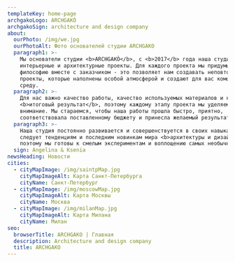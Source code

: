 ```yaml
---
templateKey: home-page
archgakoLogo: ARCHGAKÒ
archgakoSign: architecture and design company
about:
  ourPhoto: /img/we.jpg
  ourPhotoAlt: Фото основателей студии ARCHGAKO
  paragraph1: >-
    Мы основатели студии <b>ARCHGAKÒ</b>, с <b>2017</b> года наша студия создает
    интерьерные и архитектурные проекты. Для каждого проекта мы придумываем свою
    философию вместе с заказчиком - это позволяет нам создавать неповторимые
    проекты, которые наполнены особой атмосферой и создают для вас комфортную
    среду.
  paragraph2: >-
    Для нас важно качество работы, качество используемых материалов и конечно же
    <b>итоговый результат</b>, поэтому каждому этапу проекта мы уделяем особое
    внимание. Мы стараемся, чтобы наша работы прошла быстро, приятно,
    соответствовала поставленному бюджету и принесла желаемый результат.
  paragraph3: >-
    Наша студия постоянно развивается и совершенствуется в своих навыках,
    следует тенденциям и последним новинкам мира <b>архитектуры и дизайна</b>,
    поэтому мы готовы к смелым экспериментам и воплощению самых необычных идей.
  sign: Angelina & Ksenia
newsHeading: Новости
cities:
  - cityMapImage: /img/saintpMap.jpg
    cityMapImageAlt: Карта Санкт-Петербурга
    cityName: Санкт-Петербург
  - cityMapImage: /img/moscowMap.jpg
    cityMapImageAlt: Карта Москвы
    cityName: Москва
  - cityMapImage: /img/milanMap.jpg
    cityMapImageAlt: Карта Милана
    cityName: Милан
seo:
  browserTitle: ARCHGAKO | Главная
  description: Architecture and design company
  title: ARCHGAKO
---
```


